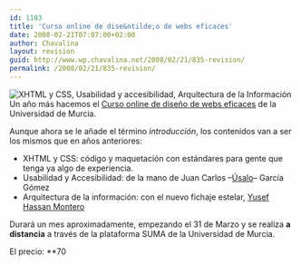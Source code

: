 ```yaml
---
id: 1103
title: 'Curso online de dise&ntilde;o de webs eficaces'
date: 2008-02-21T07:07:00+02:00
author: Chavalina
layout: revision
guid: http://www.wp.chavalina.net/2008/02/21/835-revision/
permalink: /2008/02/21/835-revision/
---
```

<img class="imgdcha" src="http://www.um.es/estudios/cursos/webi/logo.gif" alt="XHTML y CSS, Usabilidad y accesibilidad, Arquitectura de la Informaci&oacute;n" /> Un a&ntilde;o m&aacute;s hacemos el <a href="http://www.um.es/estudios/cursos/webi/" target="_blank">Curso online de dise&ntilde;o de webs eficaces</a> de la Universidad de Murcia. 

Aunque ahora se le a&ntilde;ade el t&eacute;rmino _introducci&oacute;n_, los contenidos van a ser los mismos que en a&ntilde;os anteriores: 

  * XHTML y CSS: c&oacute;digo y maquetaci&oacute;n con est&aacute;ndares para gente que tenga ya algo de experiencia.
  * Usabilidad y Accesibilidad: de la mano de Juan Carlos &#8211;[&Uacute;salo](http://www.usalo.es)&#8211; Garc&iacute;a G&oacute;mez
  * Arquitectura de la informaci&oacute;n: con el nuevo fichaje estelar, [Yusef Hassan Montero](http://www.nosolousabilidad.com/hassan/)

Durar&aacute; un mes aproximadamente, empezando el 31 de Marzo y se realiza **a distancia** a trav&eacute;s de la plataforma SUMA de la Universidad de Murcia.

El precio: **70</p>